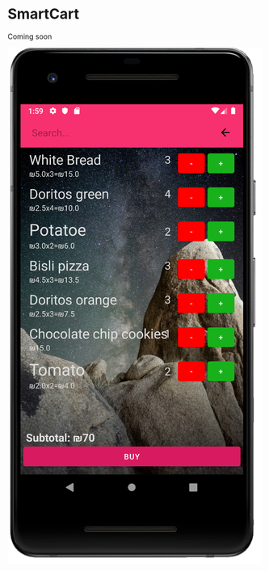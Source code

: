# SmartCart


Coming soon


![Image description](https://github.com/cyoni/SmartCart/blob/master/cart.png)


